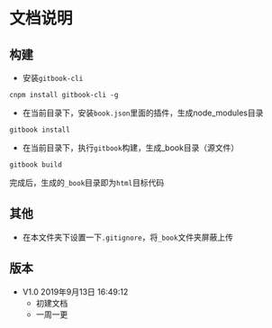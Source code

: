 # 文档说明

## 构建

- 安装`gitbook-cli`

```
cnpm install gitbook-cli -g
```

- 在当前目录下，安装`book.json`里面的插件，生成node_modules目录

```
gitbook install
```

- 在当前目录下，执行`gitbook`构建，生成_book目录（源文件）

```
gitbook build
```

完成后，生成的`_book`目录即为`html`目标代码

## 其他

- 在本文件夹下设置一下`.gitignore`，将`_book`文件夹屏蔽上传

## 版本

- V1.0 2019年9月13日 16:49:12
    - 初建文档
    - 一周一更